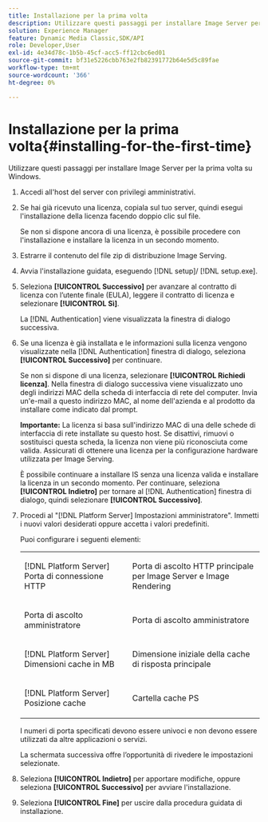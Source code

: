 ```yaml
---
title: Installazione per la prima volta
description: Utilizzare questi passaggi per installare Image Server per la prima volta su Windows.
solution: Experience Manager
feature: Dynamic Media Classic,SDK/API
role: Developer,User
exl-id: 4e34d78c-1b5b-45cf-acc5-ff12cbc6ed01
source-git-commit: bf31e5226cbb763e2fb82391772b64e5d5c89fae
workflow-type: tm+mt
source-wordcount: '366'
ht-degree: 0%

---
```


# Installazione per la prima volta{#installing-for-the-first-time}

Utilizzare questi passaggi per installare Image Server per la prima volta su Windows.

1. Accedi all&#39;host del server con privilegi amministrativi.
1. Se hai già ricevuto una licenza, copiala sul tuo server, quindi esegui l&#39;installazione della licenza facendo doppio clic sul file.

   Se non si dispone ancora di una licenza, è possibile procedere con l&#39;installazione e installare la licenza in un secondo momento.

1. Estrarre il contenuto del file zip di distribuzione Image Serving.
1. Avvia l&#39;installazione guidata, eseguendo [!DNL setup]/ [!DNL setup.exe].
1. Seleziona **[!UICONTROL Successivo]** per avanzare al contratto di licenza con l’utente finale (EULA), leggere il contratto di licenza e selezionare **[!UICONTROL Sì]**.

   La [!DNL Authentication] viene visualizzata la finestra di dialogo successiva.
1. Se una licenza è già installata e le informazioni sulla licenza vengono visualizzate nella [!DNL Authentication] finestra di dialogo, seleziona **[!UICONTROL Successivo]** per continuare.

   Se non si dispone di una licenza, selezionare **[!UICONTROL Richiedi licenza]**. Nella finestra di dialogo successiva viene visualizzato uno degli indirizzi MAC della scheda di interfaccia di rete del computer. Invia un&#39;e-mail a questo indirizzo MAC, al nome dell&#39;azienda e al prodotto da installare come indicato dal prompt.

   **Importante:** La licenza si basa sull&#39;indirizzo MAC di una delle schede di interfaccia di rete installate su questo host. Se disattivi, rimuovi o sostituisci questa scheda, la licenza non viene più riconosciuta come valida. Assicurati di ottenere una licenza per la configurazione hardware utilizzata per Image Serving.

   È possibile continuare a installare IS senza una licenza valida e installare la licenza in un secondo momento. Per continuare, seleziona **[!UICONTROL Indietro]** per tornare al [!DNL Authentication] finestra di dialogo, quindi selezionare **[!UICONTROL Successivo]**.
1. Procedi al &quot;[!DNL Platform Server] Impostazioni amministratore&quot;. Immetti i nuovi valori desiderati oppure accetta i valori predefiniti.

   Puoi configurare i seguenti elementi:

   <table id="table_AA5D7674BBBE4AD4B373066AEF413FFD"> 
   <tbody> 
   <tr> 
      <td> <p> [!DNL Platform Server] Porta di connessione HTTP </p> </td>
      <td> <p>Porta di ascolto HTTP principale per Image Server e Image Rendering </p> </td>
   </tr> 
   <tr> 
      <td> <p> Porta di ascolto amministratore </p> </td>
      <td> <p>Porta di ascolto amministratore </p> </td>
   </tr> 
   <tr> 
      <td> <p> [!DNL Platform Server] Dimensioni cache in MB </p> </td>
      <td> <p>Dimensione iniziale della cache di risposta principale </p> </td>
   </tr>
   <tr> 
      <td> <p> [!DNL Platform Server] Posizione cache </p> </td>
      <td> <p>Cartella cache PS </p> </td>
   </tr>
   </tbody>
   </table>

   I numeri di porta specificati devono essere univoci e non devono essere utilizzati da altre applicazioni o servizi.

   La schermata successiva offre l’opportunità di rivedere le impostazioni selezionate.

1. Seleziona **[!UICONTROL Indietro]** per apportare modifiche, oppure seleziona **[!UICONTROL Successivo]** per avviare l&#39;installazione.

1. Seleziona **[!UICONTROL Fine]** per uscire dalla procedura guidata di installazione.
